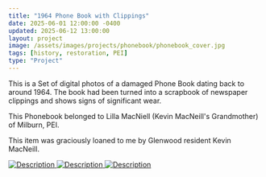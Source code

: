 ```yaml
---
title: "1964 Phone Book with Clippings"
date: 2025-06-01 12:00:00 -0400
updated: 2025-06-12 13:00:00
layout: project
image: /assets/images/projects/phonebook/phonebook_cover.jpg
tags: [history, restoration, PEI]
type: "Project"
---
```


This is a Set of digital photos of a damaged Phone Book dating back to around 1964. 
The book had been turned into a scrapbook of newspaper clippings and shows signs of significant wear. 

This Phonebook belonged to Lilla MacNiell (Kevin MacNeill's Grandmother) of Milburn, PEI.

This item was graciously loaned to me by Glenwood resident Kevin MacNeill.


<div class="gallery">
  <a href="{{ '/assets/images/projects/phonebook/.jpg' | relative_url }}">
    <img src="{{ '/assets/images/projects/phonebook/thumbnails/.jpg' | relative_url }}" alt="Description">
  </a>
  <a href="{{ '/assets/images/projects/phonebook/.jpg' | relative_url }}">
    <img src="{{ '/assets/images/projects/phonebook/thumbnails/.jpg' | relative_url }}" alt="Description">
  </a>
  <a href="{{ '/assets/images/projects/phonebook/.jpg' | relative_url }}">
    <img src="{{ '/assets/images/projects/phonebook/thumbnails/.jpg' | relative_url }}" alt="Description">
  </a>
</div>
